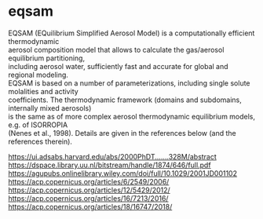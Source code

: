 # eqsam

EQSAM (EQuilibrium Simplified Aerosol Model) is a computationally efficient thermodynamic<br />
aerosol composition model that allows to calculate the gas/aerosol equilibrium partitioning,<br />
including aerosol water, sufficiently fast and accurate for global and regional modeling.<br />
EQSAM is based on a number of parameterizations, including single solute molalities and activity<br />
coefficients. The thermodynamic framework (domains and subdomains, internally mixed aerosols)<br />
is the same as of more complex aerosol thermodynamic equilibrium models, e.g. of ISORROPIA<br />
(Nenes et al., 1998). Details are given in the references below (and the references therein).<br />

https://ui.adsabs.harvard.edu/abs/2000PhDT.......328M/abstract<br />
https://dspace.library.uu.nl/bitstream/handle/1874/646/full.pdf<br />
https://agupubs.onlinelibrary.wiley.com/doi/full/10.1029/2001JD001102<br />
https://acp.copernicus.org/articles/6/2549/2006/<br />
https://acp.copernicus.org/articles/12/5429/2012/<br />
https://acp.copernicus.org/articles/16/7213/2016/<br />
https://acp.copernicus.org/articles/18/16747/2018/<br />

